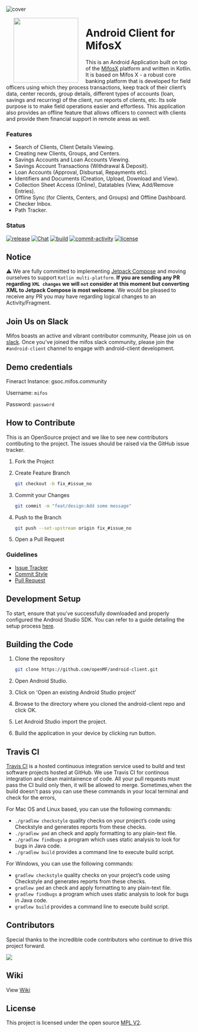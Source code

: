 ![cover](https://user-images.githubusercontent.com/94394661/278370464-4248f4eb-3601-42da-af40-0cc1531661ff.png)



<img height='175' src="https://user-images.githubusercontent.com/37406965/51083189-d5dc3a80-173b-11e9-8ca0-28015e0893ac.png" align="left" hspace="20" vspace="1">

# Android Client for MifosX

This is an Android Application built on top of the [MifosX](https://mifosforge.jira.com/wiki/spaces/MIFOSX/overview) platform and written in Kotlin. It is based on Mifos X - a robust core banking platform that is developed for field officers using which they process transactions, keep track of their client’s data, center records, group details, different types of accounts (loan, savings and recurring) of the client, run reports of clients, etc. Its sole purpose is to make field operations easier and effortless. This application also provides an offline feature that allows officers to connect with clients and provide them financial support in remote areas as well.

### Features

- Search of Clients, Client Details Viewing.
- Creating new Clients, Groups, and Centers.
- Savings Accounts and Loan Accounts Viewing.
- Savings Account Transactions (Withdrawal & Deposit).
- Loan Accounts (Approval, Disbursal, Repayments etc).
- Identifiers and Documents (Creation, Upload, Download and View).
- Collection Sheet Access (Online), Datatables (View, Add/Remove Entries).
- Offline Sync (for Clients, Centers, and Groups) and Offline Dashboard.
- Checker Inbox.
- Path Tracker.

### Status

<a href="https://github.com/openMF/android-client/releases"><img src="https://img.shields.io/github/v/release/openMF/android-client" alt="release"/></a>
<a href="https://mifos.slack.com/"><img src="https://img.shields.io/badge/Join%20Our%20Community-Slack-blue" alt="Chat"/></a>
<a href="https://github.com/openMF/android-client/actions"><img src="https://img.shields.io/github/checks-status/openMF/android-client/master?label=build" alt="build"/></a>
<a href="https://github.com/openMF/android-client/issues"><img src="https://img.shields.io/github/commit-activity/m/openMF/android-client" alt="commit-activity"/></a>
<a href="https://github.com/openMF/android-client/blob/main/"><img src="https://img.shields.io/github/license/openMF/android-client" alt="license"/></a>

## Notice

:warning: We are fully committed to implementing [Jetpack Compose](https://developer.android.com/jetpack/compose) and moving ourselves to support `Kotlin multi-platform`. **If you are sending any PR regarding `XML changes` we will `not` consider at this moment but converting XML to Jetpack Compose is most welcome**. We would be pleased to receive any PR you may have regarding logical changes to an Activity/Fragment.

## Join Us on Slack

Mifos boasts an active and vibrant contributor community, Please join us on [slack](https://join.slack.com/t/mifos/shared_invite/zt-2f4nr6tk3-ZJlHMi1lc0R19FFEHxdvng). Once you've joined the mifos slack community, please join the `#android-client` channel to engage with android-client development.

## Demo credentials
Fineract Instance: gsoc.mifos.community

Username: `mifos`

Password: `password`

## How to Contribute

This is an OpenSource project and we like to see new contributors contibuting to the project. The issues should be raised via the GitHub issue tracker.

1. Fork the Project
2. Create Feature Branch 

    ```sh
    git checkout -b fix_#issue_no
    ```
3. Commit your Changes 

    ```sh
    git commit -m "feat/design:Add some message"
    ```

4. Push to the Branch 

    ```sh
    git push --set-upstream origin fix_#issue_no
    ```

5. Open a Pull Request

### Guidelines
- [Issue Tracker](https://github.com/openMF/android-client/blob/master/.github/ISSUE_TEMPLATE.md)
- [Commit Style](https://github.com/openMF/android-client/wiki/Commit-Style-Guide)
- [Pull Request](https://github.com/openMF/android-client/blob/master/.github/PULL_REQUEST_TEMPLATE.md)

## Development Setup

To start, ensure that you've successfully downloaded and properly configured the Android Studio SDK. You can refer to a guide detailing the setup process [here](http://developer.android.com/sdk/installing/index.html?pkg=studio).

## Building the Code

1. Clone the repository

    ```sh
    git clone https://github.com/openMF/android-client.git
    ```
2. Open Android Studio.

3. Click on 'Open an existing Android Studio project'

4. Browse to the directory where you cloned the android-client repo and click OK.

5. Let Android Studio import the project.

6. Build the application in your device by clicking run button.

## Travis CI
<a href="https://travis-ci.com">Travis CI</a> is a hosted continuous integration service used to build and test software projects hosted at GitHub. We use Travis CI for continous integration and clean maintainence of code. All your pull requests must pass the CI build only then, it will be allowed to merge. Sometimes,when the build doesn't pass you can use these commands in your local terminal and check for the errors,</br>

For Mac OS and Linux based, you can use the following commands:

* `./gradlew checkstyle` quality checks on your project’s code using Checkstyle and generates reports from these checks.</br>
* `./gradlew pmd` an check and apply formatting to any plain-text file.</br>
* `./gradlew findbugs`  a program which uses static analysis to look for bugs in Java code.</br>
* `./gradlew build`  provides a command line to execute build script.</br>


For Windows, you can use the following commands:

* `gradlew checkstyle` quality checks on your project’s code using Checkstyle and generates reports from these checks.</br>
* `gradlew pmd` an check and apply formatting to any plain-text file.</br>
* `gradlew findbugs`  a program which uses static analysis to look for bugs in Java code.</br>
* `gradlew build`  provides a command line to execute build script.</br>

## Contributors

Special thanks to the incredible code contributors who continue to drive this project forward.

<a href="https://github.com/openMF/android-client/graphs/contributors">
  <img src="https://contrib.rocks/image?repo=openMF/android-client" />
</a>

## Wiki

View [Wiki](https://github.com/openMF/android-client/wiki)

## License

This project is licensed under the open source [MPL V2](https://github.com/openMF/android-client/blob/master/LICENSE.md).
